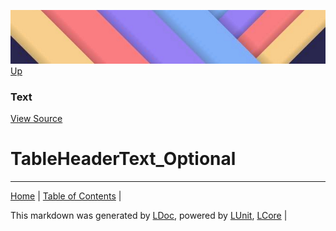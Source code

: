 ![](../Content/LDoc-banner-small.png "")
[Up](Text.md)
### Text
[View Source](Text.md)
# TableHeaderText_Optional
---

[Home](../../README.md) | [Table of Contents](../../TableOfContents.md) | 


This markdown was generated by [LDoc](https://github.com/CodeSingularity/LDoc), powered by [LUnit](https://github.com/CodeSingularity/LUnit), [LCore](https://github.com/CodeSingularity/LCore) | 

